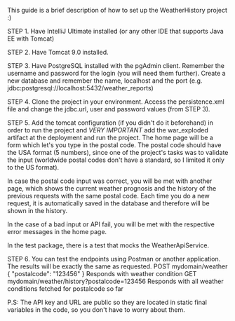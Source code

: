 This guide is a brief description of how to set up the WeatherHistory project :)

STEP 1.
Have IntelliJ Ultimate installed (or any other IDE that supports Java EE with Tomcat)

STEP 2.
Have Tomcat 9.0 installed.

STEP 3.
Have PostgreSQL installed with the pgAdmin client. Remember the username and password for the login (you will need them further). Create a new database and remember the name, localhost and the port (e.g. jdbc:postgresql://localhost:5432/weather_reports)

STEP 4.
Clone the project in your environment. Access the persistence.xml file and change the jdbc.url, user and password values (from STEP 3).

STEP 5. 
Add the tomcat configuration (if you didn't do it beforehand) in order to run the project and *VERY IMPORTANT* add the war_exploded artifact at the deployment and run the project. The home page will be a form which let's you type in the postal code. The postal code should have the USA format (5 numbers), since one of the project's tasks was to validate the input (worldwide postal codes don't have a standard, so I limited it only to the US format).

In case the postal code input was correct, you will be met with another page, which shows the current weather prognosis and the history of the previous requests with the same postal code. Each time you do a new request, it is automatically saved in the database and therefore will be shown in the history.

In the case of a bad input or API fail, you will be met with the respective error messages in the home page.

In the test package, there is a test that mocks the WeatherApiService.

STEP 6.
You can test the endpoints using Postman or another application. The results will be exactly the same as requested.
POST mydomain/weather
{
"postalcode": "123456"
}
Responds with weather condition
GET mydomain/weather/history?postalcode=123456
Responds with all weather conditions fetched for postalcode so far



P.S: The API key and URL are public so they are located in static final variables in the code, so you don't have to worry about them.


